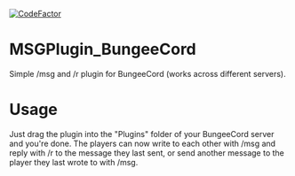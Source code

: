 [![CodeFactor](https://www.codefactor.io/repository/github/fidode07/msgplugin_bungeecord/badge)](https://www.codefactor.io/repository/github/fidode07/msgplugin_bungeecord)

# MSGPlugin_BungeeCord
Simple /msg and /r plugin for BungeeCord (works across different servers).

# Usage
Just drag the plugin into the "Plugins" folder of your BungeeCord server and you're done. The players can now write to each other with /msg <player> <message> and reply with /r <message> to the message they last sent, or send another message to the player they last wrote to with /msg.
